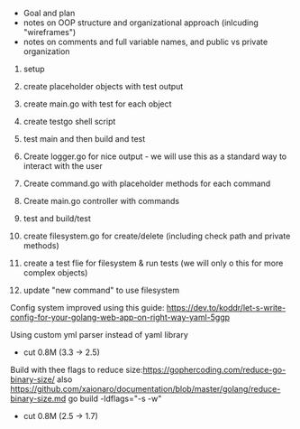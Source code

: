 
- Goal and plan
- notes on OOP structure and organizational approach (inlcuding "wireframes")
- notes on comments and full variable names, and public vs private organization

1) setup
2) create placeholder objects with test output
3) create main.go with test for each object
4) create testgo shell script
5) test main and then build and test

6) Create logger.go for nice output - we will use this as a standard way to interact with the user
7) Create command.go with placeholder methods for each command
8) Create main.go controller with commands
9) test and build/test

10) create filesystem.go for create/delete (including check path and private methods)
11) create a test flie for filesystem & run tests (we will only o this for more complex objects)
12) update "new command" to use filesystem



Config system improved using this guide: https://dev.to/koddr/let-s-write-config-for-your-golang-web-app-on-right-way-yaml-5ggp

Using custom yml parser instead of yaml library
 - cut 0.8M (3.3 -> 2.5)

Build with thee flags to reduce size:https://gophercoding.com/reduce-go-binary-size/
also https://github.com/xaionaro/documentation/blob/master/golang/reduce-binary-size.md
go build -ldflags="-s -w"
- cut 0.8M (2.5 -> 1.7)